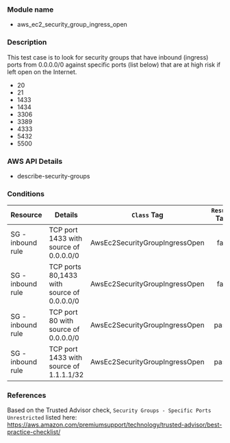 ### Module name
- aws_ec2_security_group_ingress_open

### Description

This test case is to look for security groups that have inbound (ingress) ports
from 0.0.0.0/0 against specific ports (list below) that are at high risk if left open on
the Internet.

- 20
- 21
- 1433
- 1434
- 3306
- 3389
- 4333
- 5432
- 5500


### AWS API Details

- describe-security-groups

### Conditions

|Resource|Details|`Class` Tag|`Result` Tag|
|-|-|-|:-:|
|SG - inbound rule|TCP port 1433 with source of 0.0.0.0/0|AwsEc2SecurityGroupIngressOpen|fail|
|SG - inbound rule|TCP ports 80,1433 with source of 0.0.0.0/0|AwsEc2SecurityGroupIngressOpen|fail|
|SG - inbound rule|TCP port 80 with source of 0.0.0.0/0|AwsEc2SecurityGroupIngressOpen|pass|
|SG - inbound rule|TCP port 1433 with source of 1.1.1.1/32|AwsEc2SecurityGroupIngressOpen|pass|

### References

Based on the Trusted Advisor check, `Security Groups - Specific Ports
Unrestricted` listed here:
https://aws.amazon.com/premiumsupport/technology/trusted-advisor/best-practice-checklist/
